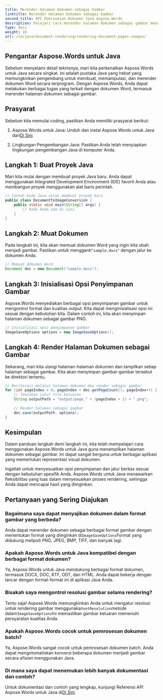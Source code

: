 ```yaml
---
title: Merender Halaman Dokumen sebagai Gambar
linktitle: Merender Halaman Dokumen sebagai Gambar
second_title: API Pemrosesan Dokumen Java Aspose.Words
description: Pelajari cara merender halaman dokumen sebagai gambar menggunakan Aspose.Words untuk Java. Panduan langkah demi langkah dengan contoh kode untuk konversi dokumen yang efisien.
type: docs
weight: 10
url: /id/java/document-rendering/rendering-document-pages-images/
---
```


## Pengantar Aspose.Words untuk Java

Sebelum menyelami detail teknisnya, mari kita perkenalkan Aspose.Words untuk Java secara singkat. Ini adalah pustaka Java yang hebat yang memungkinkan pengembang untuk membuat, memanipulasi, dan merender dokumen Word secara terprogram. Dengan Aspose.Words, Anda dapat melakukan berbagai tugas yang terkait dengan dokumen Word, termasuk merender halaman dokumen sebagai gambar.

## Prasyarat

Sebelum kita memulai coding, pastikan Anda memiliki prasyarat berikut:

1.  Aspose.Words untuk Java: Unduh dan instal Aspose.Words untuk Java dari[Di Sini](https://releases.aspose.com/words/java/).

2. Lingkungan Pengembangan Java: Pastikan Anda telah menyiapkan lingkungan pengembangan Java di komputer Anda.

## Langkah 1: Buat Proyek Java

Mari kita mulai dengan membuat proyek Java baru. Anda dapat menggunakan Integrated Development Environment (IDE) favorit Anda atau membangun proyek menggunakan alat baris perintah.

```java
// Contoh kode Java untuk membuat proyek baru
public class DocumentToImageConversion {
    public static void main(String[] args) {
        // Kode Anda ada di sini
    }
}
```

## Langkah 2: Muat Dokumen

Pada langkah ini, kita akan memuat dokumen Word yang ingin kita ubah menjadi gambar. Pastikan untuk mengganti`"sample.docx"` dengan jalur ke dokumen Anda.

```java
// Memuat dokumen Word
Document doc = new Document("sample.docx");
```

## Langkah 3: Inisialisasi Opsi Penyimpanan Gambar

Aspose.Words menyediakan berbagai opsi penyimpanan gambar untuk mengontrol format dan kualitas output. Kita dapat menginisialisasi opsi ini sesuai dengan kebutuhan kita. Dalam contoh ini, kita akan menyimpan halaman dokumen sebagai gambar PNG.

```java
// Inisialisasi opsi penyimpanan gambar
ImageSaveOptions options = new ImageSaveOptions();
```

## Langkah 4: Render Halaman Dokumen sebagai Gambar

Sekarang, mari kita ulangi halaman-halaman dokumen dan tampilkan setiap halaman sebagai gambar. Kita akan menyimpan gambar-gambar tersebut ke direktori tertentu.

```java
// Beriterasi melalui halaman dokumen dan render sebagai gambar
for (int pageIndex = 0; pageIndex < doc.getPageCount(); pageIndex++) {
    // Tentukan jalur file keluaran
    String outputPath = "output/page_" + (pageIndex + 1) + ".png";
    
    // Render halaman sebagai gambar
    doc.save(outputPath, options);
}
```

## Kesimpulan

Dalam panduan langkah demi langkah ini, kita telah mempelajari cara menggunakan Aspose.Words untuk Java guna menampilkan halaman dokumen sebagai gambar. Ini dapat sangat berguna untuk berbagai aplikasi yang memerlukan representasi visual dokumen.

Ingatlah untuk menyesuaikan opsi penyimpanan dan jalur berkas sesuai dengan kebutuhan spesifik Anda. Aspose.Words untuk Java menawarkan fleksibilitas yang luas dalam menyesuaikan proses rendering, sehingga Anda dapat mencapai hasil yang diinginkan.

## Pertanyaan yang Sering Diajukan

### Bagaimana saya dapat menyajikan dokumen dalam format gambar yang berbeda?

 Anda dapat merender dokumen sebagai berbagai format gambar dengan menentukan format yang diinginkan di`ImageSaveOptions`Format yang didukung meliputi PNG, JPEG, BMP, TIFF, dan banyak lagi.

### Apakah Aspose.Words untuk Java kompatibel dengan berbagai format dokumen?

Ya, Aspose.Words untuk Java mendukung berbagai format dokumen, termasuk DOCX, DOC, RTF, ODT, dan HTML. Anda dapat bekerja dengan lancar dengan format-format ini di aplikasi Java Anda.

### Bisakah saya mengontrol resolusi gambar selama rendering?

 Tentu saja! Aspose.Words memungkinkan Anda untuk mengatur resolusi untuk rendering gambar menggunakan`setResolution`metode dalam`ImageSaveOptions`Ini memastikan gambar keluaran memenuhi persyaratan kualitas Anda.

### Apakah Aspose.Words cocok untuk pemrosesan dokumen batch?

Ya, Aspose.Words sangat cocok untuk pemrosesan dokumen batch. Anda dapat mengotomatiskan konversi beberapa dokumen menjadi gambar secara efisien menggunakan Java.

### Di mana saya dapat menemukan lebih banyak dokumentasi dan contoh?

 Untuk dokumentasi dan contoh yang lengkap, kunjungi Referensi API Aspose.Words untuk Java di[Di Sini](https://reference.aspose.com/words/java/).